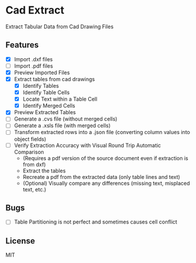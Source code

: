 # Cad Extract

Extract Tabular Data from Cad Drawing Files

## Features

- [x] Import .dxf files
- [ ] Import .pdf files
- [x] Preview Imported Files
- [x] Extract tables from cad drawings
    - [x] Identify Tables
    - [x] Identify Table Cells
    - [x] Locate Text within a Table Cell
    - [x] Identify Merged Cells
- [x] Preview Extracted Tables
- [ ] Generate a .cvs file (without merged cells)
- [ ] Generate a .xsls file (with merged cells)
- [ ] Transform extracted rows into a .json file (converting column values into object fields)
- [ ] Verify Extraction Accuracy with Visual Round Trip Automatic Comparison
    - (Requires a pdf version of the source document even if extraction is from dxf)
    - Extract the tables
    - Recreate a pdf from the extracted data (only table lines and text)
    - (Optional) Visually compare any differences (missing text, misplaced text, etc.)

## Bugs

- [ ] Table Partitioning is not perfect and sometimes causes cell conflict

## License

MIT
